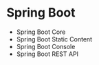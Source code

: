 # Spring Boot

- Spring Boot Core
- Spring Boot Static Content
- Spring Boot Console
- Spring Boot REST API